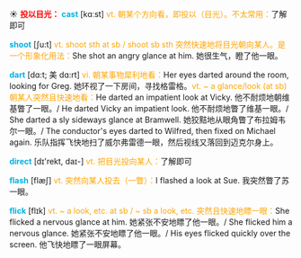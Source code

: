 ☀ <font color="red">**投以目光：**</font>
<font color="sky blue">**cast**</font> [kɑːst] 
<font color="orange">vt. 朝某个方向看，即投以（目光）。不太常用：</font>了解即可

<font color="sky blue">**shoot**</font> [ʃu:t] 
<font color="orange">vt. shoot sth at sb / shoot sb sth 突然快速地将目光朝向某人。是一个形象化用法：</font>She shot an angry glance at him. 她很生气，瞪了他一眼。
           
<font color="sky blue">**dart**</font> [dɑ:t; 美 dɑ:rt]
<font color="orange">vi. 朝某事物犀利地看：</font>Her eyes darted around the room, looking for Greg. 她环视了一下房间，寻找格雷格。<font color="orange">vt. ~ a glance/look (at sb) 朝某人突然且快速地看：</font>He darted an impatient look at Vicky. 他不耐烦地朝维基瞥了一眼。/ He darted Vicky an impatient look. 他不耐烦地瞥了维基一眼。/ She darted a sly sideways glance at Bramwell. 她狡黠地从眼角瞥了布拉姆韦尔一眼。/ The conductor's eyes darted to Wilfred, then fixed on Michael again. 乐队指挥飞快地扫了威尔弗雷德一眼，然后视线又落回到迈克尔身上。

<font color="sky blue">**direct**</font> [dɪ'rekt, daɪ-] 
<font color="orange">vt. 把目光投向某人：</font>了解即可

<font color="sky blue">**flash**</font> [flæʃ] 
<font color="orange">vt. 突然向某人投去（一瞥）：</font>I flashed a look at Sue. 我突然瞥了苏一眼。
           
<font color="sky blue">**flick**</font> [flɪk]
<font color="orange">vt. ~ a look, etc. at sb / ~ sb a look, etc. 突然且快速地瞟一眼：</font>She flicked a nervous glance at him. 她紧张不安地瞟了他一眼。/ She flicked him a nervous glance. 她紧张不安地瞟了他一眼。/ His eyes flicked quickly over the screen. 他飞快地瞟了一眼屏幕。
